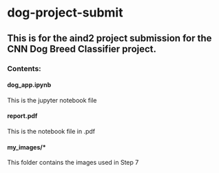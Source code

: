 # dog-project-submit
## This is for the aind2 project submission for the CNN Dog Breed Classifier project.
### Contents:
#### dog_app.ipynb
This is the jupyter notebook file
#### report.pdf
This is the notebook file in .pdf
#### my_images/*
This folder contains the images used in Step 7

